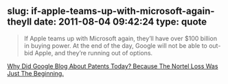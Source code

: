 slug: if-apple-teams-up-with-microsoft-again-theyll
date: 2011-08-04 09:42:24
type: quote
---

> If Apple teams up with Microsoft again, they’ll have over $100 billion in buying power. At the end of the day, Google will not be able to out-bid Apple, and they’re running out of options.

[Why Did Google Blog About Patents Today? Because The Nortel Loss Was Just The Beginning.](http://techcrunch.com/2011/08/04/googles-patent-problem/)
